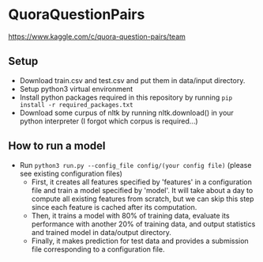 # QuoraQuestionPairs
https://www.kaggle.com/c/quora-question-pairs/team

## Setup

* Download train.csv and test.csv and put them in data/input directory. 
* Setup python3 virtual environment
* Install python packages required in this repository by running `pip install -r required_packages.txt`
* Download some curpus of nltk by running nltk.download() in your python interpreter (I forgot which corpus is required...)

## How to run a model
* Run `python3 run.py --config_file config/(your config file)` (please see existing configuration files)
  * First, it creates all features specified by 'features' in a configuration file and train a model specified by 'model'. It will take about a day to compute all existing features from scratch, but we can skip this step since each feature is cached after its computation. 
  * Then, it trains a model with 80% of training data, evaluate its performance with another 20% of training data, and output statistics and trained model in data/output directory. 
  * Finally, it makes prediction for test data and provides a submission file corresponding to a configuration file. 
